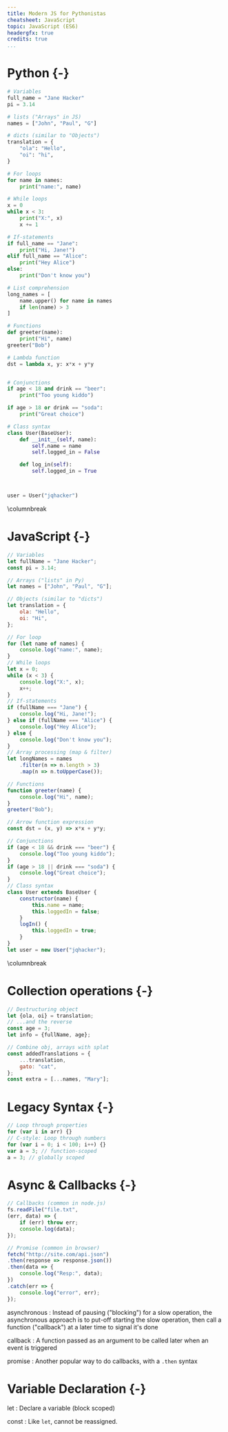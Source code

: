 ```yaml
---
title: Modern JS for Pythonistas
cheatsheet: JavaScript
topic: JavaScript (ES6)
headergfx: true
credits: true
...
```




# Python {-}

```python
# Variables
full_name = "Jane Hacker"
pi = 3.14

# lists ("Arrays" in JS)
names = ["John", "Paul", "G"]

# dicts (similar to "Objects")
translation = {
    "ola": "Hello",
    "oi": "hi",
}

# For loops
for name in names:
    print("name:", name)

# While loops
x = 0
while x < 3:
    print("X:", x)
    x += 1

# If-statements
if full_name == "Jane":
    print("Hi, Jane!")
elif full_name == "Alice":
    print("Hey Alice")
else:
    print("Don't know you")

# List comprehension
long_names = [
    name.upper() for name in names
    if len(name) > 3
]

# Functions
def greeter(name):
    print("Hi", name)
greeter("Bob")

# Lambda function
dst = lambda x, y: x*x + y*y


# Conjunctions
if age < 18 and drink == "beer":
    print("Too young kiddo")

if age > 18 or drink == "soda":
    print("Great choice")

# Class syntax
class User(BaseUser):
    def __init__(self, name):
        self.name = name
        self.logged_in = False

    def log_in(self):
        self.logged_in = True



user = User("jqhacker")

```

\columnbreak

# JavaScript {-}

```javascript
// Variables
let fullName = "Jane Hacker";
const pi = 3.14;

// Arrays ("lists" in Py)
let names = ["John", "Paul", "G"];

// Objects (similar to "dicts")
let translation = {
    ola: "Hello",
    oi: "Hi",
};

// For loop
for (let name of names) {
    console.log("name:", name);
}
// While loops
let x = 0;
while (x < 3) {
    console.log("X:", x);
    x++;
}
// If-statements
if (fullName === "Jane") {
    console.log("Hi, Jane!");
} else if (fullName === "Alice") {
    console.log("Hey Alice");
} else {
    console.log("Don't know you");
}
// Array processing (map & filter)
let longNames = names
    .filter(n => n.length > 3)
    .map(n => n.toUpperCase());

// Functions
function greeter(name) {
    console.log("Hi", name);
}
greeter("Bob");

// Arrow function expression
const dst = (x, y) => x*x + y*y;

// Conjunctions
if (age < 18 && drink === "beer") {
    console.log("Too young kiddo");
}
if (age > 18 || drink === "soda") {
    console.log("Great choice");
}
// Class syntax
class User extends BaseUser {
    constructor(name) {
        this.name = name;
        this.loggedIn = false;
    }
    logIn() {
        this.loggedIn = true;
    }
}
let user = new User("jqhacker");

```




























\columnbreak




# Collection operations {-}

```javascript
// Destructuring object
let {ola, oi} = translation;
// ...and the reverse
const age = 3;
let info = {fullName, age};

// Combine obj, arrays with splat
const addedTranslations = {
    ...translation, 
    gato: "cat",
};
const extra = [...names, "Mary"];
```

<!--
// Arrow functions with block
const greeter = (name) => {
    console.log("Hi", name);
};
-->



#  Legacy Syntax {-}

```javascript
// Loop through properties
for (var i in arr) {}
// C-style: Loop through numbers
for (var i = 0; i < 100; i++) {}
var a = 3; // function-scoped
a = 3; // globally scoped
```



# Async & Callbacks {-}

```javascript
// Callbacks (common in node.js)
fs.readFile("file.txt",
(err, data) => {
    if (err) throw err;
    console.log(data);
});

// Promise (common in browser)
fetch("http://site.com/api.json")
.then(response => response.json())
.then(data => {
    console.log("Resp:", data);
})
.catch(err => {
    console.log("error", err);
});
```

asynchronous
:   Instead of pausing ("blocking") for a slow operation, the asynchronous
approach is to put-off starting the slow operation, then call a function
("callback") at a later time to signal it's done

callback
:   A function passed as an argument to be called later when an event is
triggered

promise
:   Another popular way to do callbacks, with a `.then` syntax

# Variable Declaration {-}

let
:   Declare a variable (block scoped)

const
:   Like `let`, cannot be reassigned.

